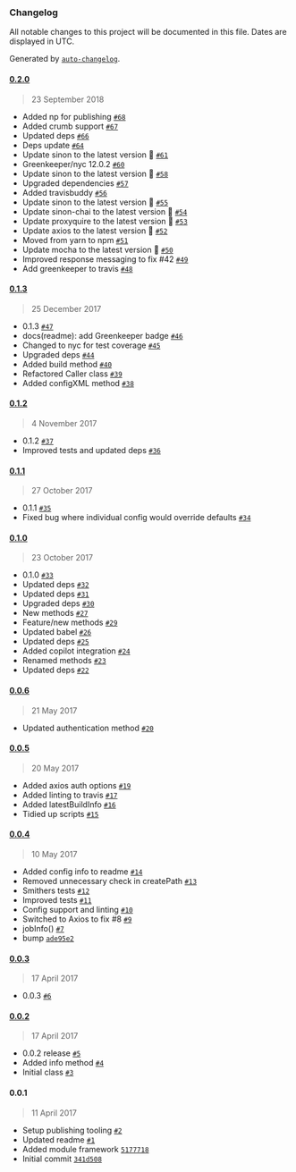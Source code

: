 ### Changelog

All notable changes to this project will be documented in this file. Dates are displayed in UTC.

Generated by [`auto-changelog`](https://github.com/CookPete/auto-changelog).

#### [0.2.0](https://github.com/clementallen/smithers/compare/v0.1.3...v0.2.0)

> 23 September 2018

- Added np for publishing [`#68`](https://github.com/clementallen/smithers/pull/68)
- Added crumb support [`#67`](https://github.com/clementallen/smithers/pull/67)
- Updated deps [`#66`](https://github.com/clementallen/smithers/pull/66)
- Deps update [`#64`](https://github.com/clementallen/smithers/pull/64)
- Update sinon to the latest version 🚀 [`#61`](https://github.com/clementallen/smithers/pull/61)
- Greenkeeper/nyc 12.0.2 [`#60`](https://github.com/clementallen/smithers/pull/60)
- Update sinon to the latest version 🚀 [`#58`](https://github.com/clementallen/smithers/pull/58)
- Upgraded dependencies [`#57`](https://github.com/clementallen/smithers/pull/57)
- Added travisbuddy [`#56`](https://github.com/clementallen/smithers/pull/56)
- Update sinon to the latest version 🚀 [`#55`](https://github.com/clementallen/smithers/pull/55)
- Update sinon-chai to the latest version 🚀 [`#54`](https://github.com/clementallen/smithers/pull/54)
- Update proxyquire to the latest version 🚀 [`#53`](https://github.com/clementallen/smithers/pull/53)
- Update axios to the latest version 🚀 [`#52`](https://github.com/clementallen/smithers/pull/52)
- Moved from yarn to npm [`#51`](https://github.com/clementallen/smithers/pull/51)
- Update mocha to the latest version 🚀 [`#50`](https://github.com/clementallen/smithers/pull/50)
- Improved response messaging to fix #42 [`#49`](https://github.com/clementallen/smithers/pull/49)
- Add greenkeeper to travis [`#48`](https://github.com/clementallen/smithers/pull/48)

#### [0.1.3](https://github.com/clementallen/smithers/compare/v0.1.2...v0.1.3)

> 25 December 2017

- 0.1.3 [`#47`](https://github.com/clementallen/smithers/pull/47)
- docs(readme): add Greenkeeper badge [`#46`](https://github.com/clementallen/smithers/pull/46)
- Changed to nyc for test coverage [`#45`](https://github.com/clementallen/smithers/pull/45)
- Upgraded deps [`#44`](https://github.com/clementallen/smithers/pull/44)
- Added build method [`#40`](https://github.com/clementallen/smithers/pull/40)
- Refactored Caller class [`#39`](https://github.com/clementallen/smithers/pull/39)
- Added configXML method [`#38`](https://github.com/clementallen/smithers/pull/38)

#### [0.1.2](https://github.com/clementallen/smithers/compare/v0.1.1...v0.1.2)

> 4 November 2017

- 0.1.2 [`#37`](https://github.com/clementallen/smithers/pull/37)
- Improved tests and updated deps [`#36`](https://github.com/clementallen/smithers/pull/36)

#### [0.1.1](https://github.com/clementallen/smithers/compare/v0.1.0...v0.1.1)

> 27 October 2017

- 0.1.1 [`#35`](https://github.com/clementallen/smithers/pull/35)
- Fixed bug where individual config would override defaults [`#34`](https://github.com/clementallen/smithers/pull/34)

#### [0.1.0](https://github.com/clementallen/smithers/compare/v0.0.6...v0.1.0)

> 23 October 2017

- 0.1.0 [`#33`](https://github.com/clementallen/smithers/pull/33)
- Updated deps [`#32`](https://github.com/clementallen/smithers/pull/32)
- Updated deps [`#31`](https://github.com/clementallen/smithers/pull/31)
- Upgraded deps [`#30`](https://github.com/clementallen/smithers/pull/30)
- New methods [`#27`](https://github.com/clementallen/smithers/pull/27)
- Feature/new methods [`#29`](https://github.com/clementallen/smithers/pull/29)
- Updated babel [`#26`](https://github.com/clementallen/smithers/pull/26)
- Updated deps [`#25`](https://github.com/clementallen/smithers/pull/25)
- Added copilot integration [`#24`](https://github.com/clementallen/smithers/pull/24)
- Renamed methods [`#23`](https://github.com/clementallen/smithers/pull/23)
- Updated deps [`#22`](https://github.com/clementallen/smithers/pull/22)

#### [0.0.6](https://github.com/clementallen/smithers/compare/v0.0.5...v0.0.6)

> 21 May 2017

- Updated authentication method [`#20`](https://github.com/clementallen/smithers/pull/20)

#### [0.0.5](https://github.com/clementallen/smithers/compare/v0.0.4...v0.0.5)

> 20 May 2017

- Added axios auth options [`#19`](https://github.com/clementallen/smithers/pull/19)
- Added linting to travis [`#17`](https://github.com/clementallen/smithers/pull/17)
- Added latestBuildInfo [`#16`](https://github.com/clementallen/smithers/pull/16)
- Tidied up scripts [`#15`](https://github.com/clementallen/smithers/pull/15)

#### [0.0.4](https://github.com/clementallen/smithers/compare/v0.0.3...v0.0.4)

> 10 May 2017

- Added config info to readme [`#14`](https://github.com/clementallen/smithers/pull/14)
- Removed unnecessary check in createPath [`#13`](https://github.com/clementallen/smithers/pull/13)
- Smithers tests [`#12`](https://github.com/clementallen/smithers/pull/12)
- Improved tests [`#11`](https://github.com/clementallen/smithers/pull/11)
- Config support and linting [`#10`](https://github.com/clementallen/smithers/pull/10)
- Switched to Axios to fix #8 [`#9`](https://github.com/clementallen/smithers/pull/9)
- jobInfo() [`#7`](https://github.com/clementallen/smithers/pull/7)
- bump [`ade95e2`](https://github.com/clementallen/smithers/commit/ade95e225136d893de7f3925e9bd009303011440)

#### [0.0.3](https://github.com/clementallen/smithers/compare/v0.0.2...v0.0.3)

> 17 April 2017

- 0.0.3 [`#6`](https://github.com/clementallen/smithers/pull/6)

#### [0.0.2](https://github.com/clementallen/smithers/compare/v0.0.1...v0.0.2)

> 17 April 2017

- 0.0.2 release [`#5`](https://github.com/clementallen/smithers/pull/5)
- Added info method [`#4`](https://github.com/clementallen/smithers/pull/4)
- Initial class [`#3`](https://github.com/clementallen/smithers/pull/3)

#### 0.0.1

> 11 April 2017

- Setup publishing tooling [`#2`](https://github.com/clementallen/smithers/pull/2)
- Updated readme [`#1`](https://github.com/clementallen/smithers/pull/1)
- Added module framework [`5177718`](https://github.com/clementallen/smithers/commit/51777182ddb79e50e3c250e26265842269302e04)
- Initial commit [`341d508`](https://github.com/clementallen/smithers/commit/341d508632a830c7e8266593191afafe636045d9)

